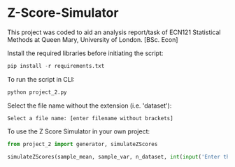 # Z-Score-Simulator

This project was coded to aid an analysis report/task of ECN121 Statistical Methods at Queen Mary, University of London. [BSc. Econ]

Install the required libraries before initiating the script:
```python
pip install -r requirements.txt
```

To run the script in CLI:
```python
python project_2.py
```

Select the file name without the extension (i.e. 'dataset'):
```
Select a file name: [enter filename without brackets]
```

To use the Z Score Simulator in your own project:
```python
from project_2 import generator, simulateZScores

simulateZScores(sample_mean, sample_var, n_dataset, int(input('Enter the number of trials 10^[x]: x = ')))
```
